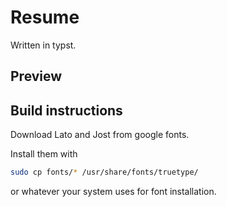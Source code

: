 # Resume
Written in typst.
## Preview



## Build instructions
Download Lato and Jost from google fonts.

Install them with
```bash
sudo cp fonts/* /usr/share/fonts/truetype/
```

or whatever your system uses for font installation.


